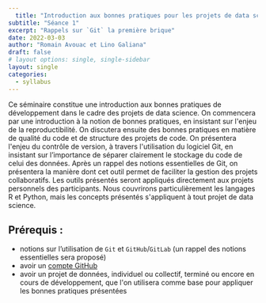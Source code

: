 ```yaml
---
  title: "Introduction aux bonnes pratiques pour les projets de data science"
subtitle: "Séance 1"
excerpt: "Rappels sur `Git` la première brique"
date: 2022-03-03
author: "Romain Avouac et Lino Galiana"
draft: false
# layout options: single, single-sidebar
layout: single
categories:
  - syllabus
---
```

  
  Ce séminaire constitue une introduction aux bonnes pratiques de développement dans le cadre des projets de data science. On commencera par une introduction à la notion de bonnes pratiques, en insistant sur l'enjeu de la reproductibilité. On discutera ensuite des bonnes pratiques en matière de qualité du code et de structure des projets de code. On présentera l'enjeu du contrôle de version, à travers l'utilisation du logiciel Git, en insistant sur l’importance de séparer clairement le stockage du code de celui des données. Après un rappel des notions essentielles de Git, on présentera la manière dont cet outil permet de faciliter la gestion des projets collaboratifs. Les outils présentés seront appliqués directement aux projets personnels des participants. Nous couvrirons particulièrement les langages R et Python, mais les concepts présentés s'appliquent à tout projet de data science.

## Prérequis : 

* notions sur l’utilisation de `Git` et `GitHub`/`GitLab` (un rappel des notions essentielles sera proposé)
* avoir un [compte GitHub](https://github.com/signup?source=login)
* avoir un projet de données, individuel ou collectif, terminé ou encore en cours de développement, que l'on utilisera comme base pour appliquer les bonnes pratiques présentées
